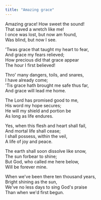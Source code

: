 ```yaml
---
title: "Amazing grace"
---
```


Amazing grace! How sweet the sound!   
That saved a wretch like me!   
I once was lost, but now am found,   
Was blind, but now I see.

'Twas grace that taught my heart to fear,   
And grace my fears relieved;   
How precious did that grace appear   
The hour I first believed!

Thro' many dangers, toils, and snares,   
I have already come;   
'Tis grace hath brought me safe thus far,   
And grace will lead me home.

The Lord has promised good to me,   
His word my hope secures;   
He will my shield and portion be   
As long as life endures.

Yes, when this flesh and heart shall fail,   
And mortal life shall cease;   
I shall possess, within the veil,   
A life of joy and peace.

The earth shall soon dissolve like snow,   
The sun forbear to shine;   
But God, who called me here below,   
Will be forever mine.

When we've been there ten thousand years,   
Bright shining as the sun,   
We've no less days to sing God's praise   
Than when we'd first begun.